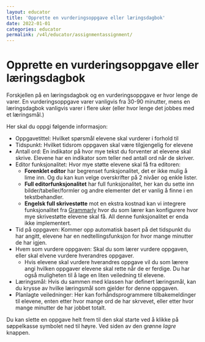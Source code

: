 ```yaml
---
layout: educator
title: 'Opprette en vurderingsoppgave eller læringsdagbok'
date: 2022-01-01
categories: educator
permalink: /v4l/educator/assignmentassignment/
---
```



# Opprette en vurderingsoppgave eller læringsdagbok

 Forskjellen på en læringsdagbok og en vurderingsoppgave er hvor lenge de varer. En vurderingsoppgave varer vanligvis fra 30-90 minutter, mens en læringsdagbok vanligvis varer i flere uker (eller hvor lenge det jobbes med et læringsmål.)

 Her skal du oppgi følgende informasjon:

 * Oppgavetittel: Hvilket spørsmål elevene skal vurderer i forhold til
 * Tidspunkt: Hvilket tidsrom oppgaven skal være tilgjengelig for elevene
 * Antall ord: En indikator på hvor mye tekst du forventer at elevene skal skrive. Elevene har en indikator som teller ned antall ord når de skriver.
 * Editor funksjonalitet: Hvor mye støtte elevene skal få fra editoren:
    * **Forenklet editor** har begrenset funksjonalitet, det er ikke mulig å lime inn. Og du kan kun velge overskrifter på 2 nivåer og enkle lister.
    * **Full editorfunksjonalitet** har full funksjonalitet, her kan du sette inn bilder/tabeller/formler og andre elementer det er vanlig å finne i en tekstbehandler.
    * **Engelsk full skrivestøtte** mot en ekstra kostnad kan vi integrere funksjonalitet fra [Grammarly](https://www.grammarly.com/) hvor du som lærer kan konfigurere hvor mye skrivestøtte elevene skal få. All denne funksjonalitet er enda ikke implementert.
* Tid på oppgaven: Kommer opp automatisk basert på det tidspunkt du har angitt, elevene har en nedtellingsfunksjon for hvor mange minutter de har igjen.
* Hvem som vurdere oppgaven: Skal du som lærer vurdere oppgaven, eller skal elvene vurdere hverandres oppgaver.
    * Hvis elevene skal vurdere hverandres oppgave vil du som lærere angi hvilken oppgaver elevene skal rette når de er ferdige. Du har også muligheten til å lage en liten veiledning til elevene.
* Læringsmål: Hvis du sammen med klassen har definert læringsmål, kan du krysse av hvilke læringsmål som gjelder for denne oppgaven.
* Planlagte veiledninger: Her kan forhåndsprogrammere tilbakemeldinger til elevene, enten etter hvor mange ord de har skrvevet, eller etter hvor mange minutter de har jobbet totalt.

Du kan slette en oppgave helt frem til den skal starte ved å klikke på søppelkasse symbolet ned til høyre. Ved siden av den grønne *lagre* knappen.